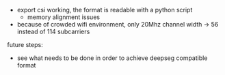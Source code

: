 - export csi working, the format is readable with a python script
  - memory alignment issues
- because of crowded wifi environment, only 20Mhz channel width -> 56 instead of 114 subcarriers


future steps:
- see what needs to be done in order to achieve deepseg compatible format
